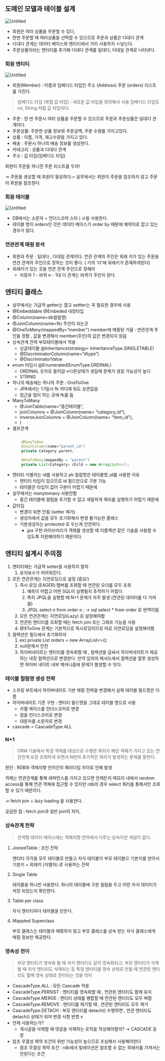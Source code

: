 ## 도메인 모델과 테이블 설계

![Untitled](https://prod-files-secure.s3.us-west-2.amazonaws.com/8eea3061-f2fb-4c56-8775-45c8578fcf92/0890a412-e391-4d53-b60f-b7b458ebc05e/Untitled.png)

- 회원은 여러 상품을 주문할 수 있다,
- 한번 주문할 때 여러상품을 선택할 수 있으므로 주문과 상품은 다대다 관계
- 다대다 관계는 데이터 베이스와 엔티티에서 거이 사용하지 ㅇ낳는다.
- 주문상품이라는 엔티티를 추가해 다대다 관계를 일대다, 다대일 관계로 나타낸다.

### 회원 엔티티

![Untitled](https://prod-files-secure.s3.us-west-2.amazonaws.com/8eea3061-f2fb-4c56-8775-45c8578fcf92/a5f43c94-fe86-4439-b7de-9079c54119f0/Untitled.png)

- 회원(Member) : 이름과 임베디드 타입인 주소 (Address) 주문 (orders) 리스트를 가진다.

> 임베디드 타입 (복합 값 타입) : 새로운 값 타입을 정의해서 사용
> 임베디드 타입도 int, String 처럼 값 타입이다.

- 주문 : 한 번 주문시 여러 상품을 주문할 수 있으므로 주문과 주문상품은 일대다 관계이다.
- 주문상품: 주문한 상품 정보와 주문금액, 주문 수량를 가지고있다.
- 상품 : 이름, 가격, 재고수량을 가지고 있다.
- 배송 : 주문시 하나의 배송 정보를 생성한다.
- 카테고리 : 상품과 다대다 관계
- 주소 : 값 타입(임베디드 타입)

회원이 주문을 하니깐 주문 리스트를 두자!

→ 주문을 생성할 때 회원이 필요하다.= 실무에서는 회원이 주문을 참조하지 않고 주문이 회원을 참조한다.

### 회원 테이블

![Untitled](https://prod-files-secure.s3.us-west-2.amazonaws.com/8eea3061-f2fb-4c56-8775-45c8578fcf92/af0bdaa1-ada7-4c6d-bb72-8112d51b127b/Untitled.png)

- DB에서는 소문자 + 언더스코어 스타ㅣㄹ을 사용한다.
- 테이블 명이 orders인 것은 데이터 베이스가 order by 때문에 예약어로 잡고 있는 경우가 많다.

### 연관관계 매핑 분석

- 회원과 주문 : 일대다 , 다대일 관계이다. 연관 관계의 주인은 외래 키가 있는 주문을 연관 관계의 주인으로 정하는 것이 좋다. ( 거의 ‘다’에 외래키가 존재하게된다)
- 외래키가 있는 곳을 연관 관계 주인으로 정해라
  - 자동차 1 - 바퀴 n - 1대 다 관계는 바퀴가 주인이 된다.

## 엔티티 클래스

- 실무에서는 가급적 getter는 열고 settter는 꼭 필요한 경우에 사용
- @Embeddable @Embeded 내장타입
- @Column(name=db컬럼명)
- @JoinColumn(name=fk) 주인이 되는곳
- @OneToMany(mappedBy=”member”) member에 매핑된 거울 : 연관관계 주인을 정함 , 값을 변경해서 member(주인)의 값은 변경되지 않음
- 상속관계 전략 부모테이블에서 적용
  - 싱글테이블 @Inheritance(strategy= InheritanceType.SINGLETABLE)
  - @DiscriminatorColumn(name=”dtype”)
  - @DiscriminatorValue
- enum 타입시 @Enumerated(EnumType.ORDINAL)
  - ORDINAL 숫자로 들어감→다른상태가 생길때 문제가 생길 가능성이 높다
  - STRING
- 하나의 배송에는 하나의 주문 : OneToOne
  - JPA에서는 1:1일시 fk 어디에 둬도 상관없음
  - 접근을 많이 하는 곳에 fk를 둠
- ManyToMany
  - @JoinTable(name=”중간테이블”,
  - joinColumns = @JoinColumn(name= “category_id”),
  - inverseJoinColumns = @JoinColumn(name= “item_id”),
  - )
- 셀프관계
  ```java

      @ManyToOne
      @JoinColumn(name="parent_id")
      private Category parent;

      @OneToMany(mappedBy = "parent")
      private List<Category> child = new ArrayList<>();

  ```
- 엔티티 식별자는 id를 사용하고 pk 컬럼명은 테이블명\_id를 사용한 이유
  - 엔티티 타입이 있으므로 id 필드만으로 구분 가능
  - 테이블은 타입이 없어 구분이 어렵기 때문에
- 실무에서는 manytomany 사용안함
  - 중간 테이블에 컬럼을 추가할 수 없고 세밀하게 쿼리를 실행하기 어렵기 때문에
- 값타입
  - 변경이 되면 안됨 (setter 제거)
  - 생성자에서 값을 모두 초기화해서 변경 불가능한 클래스
  - 기본생성자는 protected 로 두는게 안전하다.
    - jpa 구현 라이브러리가 객체를 생성할 때 리플랙션 같은 기술을 사용할 수 있도록 지원해야하기 때문이다.

## 엔티티 설계시 주의점

1. 엔티티에는 가급적 setter을 사용하지 말자
   1. 유지보수가 어려워진다.
2. 모든 연관관계는 지연로딩으로 설정 (중요!)
   1. 즉시 로딩 (EAGER):멤버를 조회할 때 연관된 오더를 모두 조회
      1. 예측이 어렵고 어떤 SQL이 실행될지 추적하기 어렵다.
      2. 특히 JPQL을 실행할 때 N+1 문제가 자주 발생 (연관된 데이터를 다 가져옴)
      3. JPQL select o from order o ; → sql select \* from order 로 번역이됨
   2. 모든 연관관계는 지연로딩(Lazy) 로 설정해야함
   3. 연관된 엔티티를 조회할 때는 fetch join 또는 그래프 기능을 사용
   4. @XToOne 관계는 기본적으로 즉시로딩이므로 따로 지연로딩을 설정해야함
3. 컬렉션은 필드에서 초기화하자
   1. ex) private List<Order> orders = new ArrayList<>();
   2. null문제서 안전
   3. 하이버네이트는 엔티티를 영속화할 때 , 컬렉션을 감싸서 하이버네이트가 제공하는 내장 컬렉션으로 변경한다. 만약 임의의 메서드에서 컬렉션을 잘못 생성하면 하이버 네이트 내부 메커니즘에 문제가 발생할 수 잇다.

### 테이블 컬럼명 생성 전략

- 스프링 부트에서 하이버네이트 기본 매핑 전략을 변경해서 실제 테이블 필드명은 다름
- 하이버네이트 기존 구현 : 엔티티 필드명을 그대로 테이블 명으로 사용
  - 카멜 케이스를 언더스코어로 변경
  - 점을 언더스코어로 변경
  - 대문자를 소문자로 변경
- cascade = CascadeType.ALL

### N+1

> ORM 기술에서 특정 객체를 대상으로 수행한 쿼리가 해당 객체가 가지고 있는 연관관계 또한 조회하게 되면서 N번의 추가적인 쿼리가 발생하는 문제를 말한다.

원인 : RDB와 객체지향 언어간의 패러다임 차이로 인해 발생

객체는 연관관계를 통해 레퍼런스를 가지고 있으면 언제든지 메모리 내에서 random access를 통해 연관 객체에 접근할 수 있지만 rdb의 경우 select 쿼리를 통해서만 조회할 수 있기 때문이다.

→ fetch join + lazy loading 을 사용한다.

궁금한 점 : fetch join과 일반 join의 차이,

### 상속관계 전략

> 관계형 데이터 베이스에는 객체지향 언어에서 다루는 상속이란 개념이 없다.

1. JoinedTable : 조인 전략

   엔티티 각각을 모두 테이블로 만들고 자식 테이블이 부모 테이블으 기본키를 받아서 기본키 + 외래키 (식별자) 로 사용하는 전략

2. Single Table

   테이블을 하나만 사용한다. 하나의 테이블에 구분 컬럼을 두고 어떤 자식 데이터가 저장 되었는지 확인한다.

3. Table per class

   자식 엔티티마다 테이블을 만든다.

4. Mappted Superclass

   부모 클래스는 테이블과 매핑하지 않고 부모 클래스를 상속 받는 자식 클래스에게 매핑 정보만 제공한다.

### 영속성 전이

> 부모 엔티티가 영속화 될 때 자식 엔티티도 같이 영속화되고, 부모 엔티티가 삭제될 때 자식 엔티티도 삭제되는 등 특정 엔티티를 영속 상태로 만들 때 연관된 엔티티도 함께 영속 상태로 전이되는 것을 의미

- CascadeType.ALL : 모든 Cascade 적용
- CascadeType.PERSIST : 엔티티를 영속화할 때 , 연관된 엔티티도 함께 유지
- CascadeType.MERGE : 엔티티 상태를 병합할 때 연관된 엔티티도 모두 벼합
- CascadeType.REMOVE : 엔티티를 제거할 때 , 연관된 엔티티도 모두 제거
- CascadeType.DETACH : 부모 엔티티를 detach() 수행하면 , 연관 엔티티도 detach() 상태가 되어 변경 사항 반영 x
- 언제 사용하는가?
  - 게시글을 삭제할 때 댓글을 삭제하는 로직을 작성해야할까? → CASCADE 등장
- 참조 무결성 제약 조건의 위반 가능성이 높으므로 조심해서 사용해야한다
  - 참조 무결성 제약 조건 : rdb에서 릴레이션은 참조할 수 없는 외래키를 가져서는 안된다는 조건
